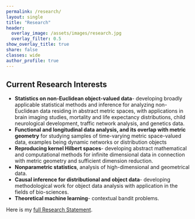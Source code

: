 ```yaml
---
permalink: /research/
layout: single
title: "Research"
header:
  overlay_image: /assets/images/research.jpg
  overlay_filter: 0.5
show_overlay_title: true
share: false
classes: wide
author_profile: true  
---
```



Current Research Interests
---------------

+ **Statistics on non-Euclidean object-valued data**-
developing broadly applicable statistical methods and inference for analyzing non-Euclidean data residing in abstract metric spaces, with applications in brain imaging studies, mortality and life expectancy distributions, child neurological development, traffic network analysis, and genetics data.
+ **Functional and longitudinal data analysis, and its overlap with metric geometry** for studying samples of time-varying metric space-valued data, examples being dynamic networks or distribution objects
+ **Reproducing kernel Hilbert spaces**- developing abstract mathematical and computational methods for infinite dimensional data in connection with metric geometry and sufficient dimension reduction.
+ **Nonparametric statistics**, analysis of high-dimensional and geometrical data.
+ **Causal inference for distributional and object data**- developing methodological work for object data analysis with application in the fields of bio-sciences.
+ **Theoretical machine learning**- contextual bandit problems.<br>

Here is my <a href="/assets/pdf/Research_Statement.pdf" target="_blank">full Research Statement</a>.<br>
